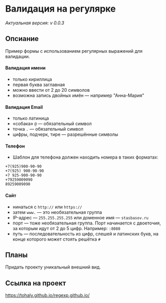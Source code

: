 # Валидация на регулярке
*Актуальная версия: v 0.0.3*

## Опсиание 
Пример формы с использованием регулярных выражений для валидации.


#### Валидация имени
- только кириллица
- первая буква заглавная
- можно ввести от 2 до 20 символов
- возможна запись двойных имён — например "Анна-Мария"

#### Валидация Email
- только латиница
- «собака» `@` — обязательный символ
- точка `.` — обязательный символ
- цифры, подчерк, тире — разрешённые символы

#### Телефон
 - Шаблон для телефона должен находить номера в таких форматах:
```
+7(925)900-90-90
+7(925) 900-90-90
+7 925-900-90-90
+79259009090
89259009090
```

#### Сайт
- нинаться с `http://` или `https://`
- затем `www.` — это необязательная группа
- IP-адрес — `255.255.255.255` или доменное имя — `stasbasov.ru`
- порт — тоже необязательная группа. Порт начинается с двоеточия, за которым идут от 2 до 5 цифр. Например: `:8080`
- путь — последовательность из цифр, слешей и латинских букв, на конце которого может стоять решётка `#`

## Планы

Придать проекту уникальный внешний вид.

## Ссылка на проект
https://tohaly.github.io/regexp.github.io/
